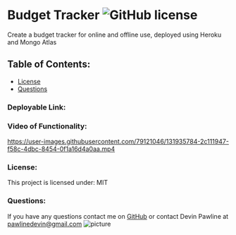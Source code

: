 # Budget Tracker  ![GitHub license](https://img.shields.io/github/license/Naereen/StrapDown.js.svg)
Create a budget tracker for online and offline use, deployed using Heroku and Mongo Atlas
## Table of Contents:
* [License](#license)
* [Questions](#questions)
### Deployable Link:

### Video of Functionality: 


https://user-images.githubusercontent.com/79121046/131935784-2c111947-f58c-4dbc-8454-0f1a16d4a0aa.mp4


### License:
This project is licensed under:
MIT
### Questions:
If you have any questions contact me on [GitHub](https://github.com/devinpawline) or contact 
Devin Pawline at pawlinedevin@gmail.com
![picture](https://github.com/devinpawline.png?size=80)
    
 

